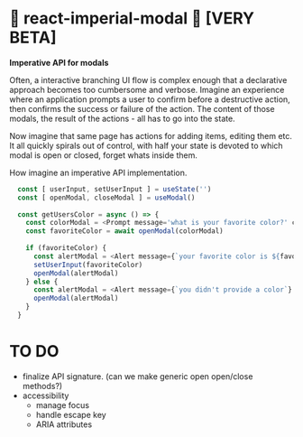 # 👑 react-imperial-modal 👑 [VERY BETA]
**Imperative API for modals**

Often, a interactive branching UI flow is complex enough that a declarative approach becomes too cumbersome and verbose.  Imagine an experience where an application prompts a user to confirm before a destructive action, then confirms the success or failure of the action.  The content of those modals, the result of the actions - all has to go into the state.

Now imagine that same page has actions for adding items, editing them etc.  It all quickly spirals out of control, with half your state is devoted to which modal is open or closed, forget whats inside them.

How imagine an imperative API implementation.

```javascript
  const [ userInput, setUserInput ] = useState('')
  const [ openModal, closeModal ] = useModal()
  
  const getUsersColor = async () => {
    const colorModal = <Prompt message='what is your favorite color?' close={color => closeModal(colorModal, color)}/>
    const favoriteColor = await openModal(colorModal)
  
    if (favoriteColor) {
      const alertModal = <Alert message={`your favorite color is ${favoriteColor}`} close={() => closeModal(alertModal)}/>
      setUserInput(favoriteColor)
      openModal(alertModal)
    } else {
      const alertModal = <Alert message={`you didn't provide a color`} close={() => closeModal(alertModal)}/>
      openModal(alertModal)
    }
  }
```

# TO DO

  - finalize API signature. (can we make generic open open/close methods?)
  - accessibility
    - manage focus
    - handle escape key
    - ARIA attributes
